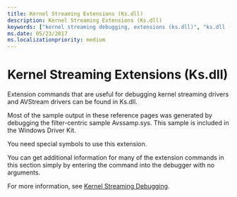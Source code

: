 ```yaml
---
title: Kernel Streaming Extensions (Ks.dll)
description: Kernel Streaming Extensions (Ks.dll)
keywords: ["kernel streaming debugging, extensions (ks.dll)", "ks.dll (kernel streaming extensions)", "extensions, kernel streaming"]
ms.date: 05/23/2017
ms.localizationpriority: medium
---
```


# Kernel Streaming Extensions (Ks.dll)


Extension commands that are useful for debugging kernel streaming drivers and AVStream drivers can be found in Ks.dll.

Most of the sample output in these reference pages was generated by debugging the filter-centric sample Avssamp.sys. This sample is included in the Windows Driver Kit.

You need special symbols to use this extension.

You can get additional information for many of the extension commands in this section simply by entering the command into the debugger with no arguments.

For more information, see [Kernel Streaming Debugging](kernel-streaming-debugging.md).

 

 





